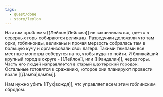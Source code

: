 ```yaml
---
tags:
  - quest/done
  - story/leylon
---
```


На этом проблемы [[Лейлон|Лейлона]] не заканчиваются, где-то в северных горы собираются великаны. Разведчики доложили что там орки, гоблиноиды, великаны и прочая мерзость собралась там в большую кучу и организовали свои лагеря. Такими темпами все местные монстры соберутся на то, чтобы куда-то пойти. И ближайший крупный город в округе - [[Лейлон]], или [[Фандалин]], через горы. Часть его людей направляется в старый шахтерский городок. Остальные готовятся к сражению, которое они планируют провести возле [[Дамба|дамбы]].

Нам нужно убить [[Гух|вождя]], что управляет всем этим гоблинским сбродом.
